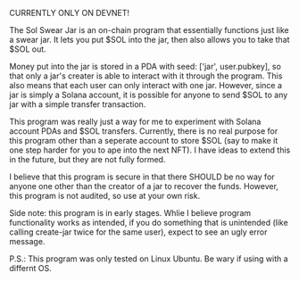 CURRENTLY ONLY ON DEVNET!

The Sol Swear Jar is an on-chain program that essentially functions just like a swear jar. It lets you put $SOL into the jar, then also allows you to take that $SOL out.

Money put into the jar is stored in a PDA with seed: ['jar', user.pubkey], so that only a jar's creater is able to interact with it through the program. This also means that each user can only interact with one jar. However, since a jar is simply a Solana account, it is possible for anyone to send $SOL to any jar with a simple transfer transaction.

This program was really just a way for me to experiment with Solana account PDAs and $SOL transfers. Currently, there is no real purpose for this program other than a seperate account to store $SOL (say to make it one step harder for you to ape into the next NFT). I have ideas to extend this in the future, but they are not fully formed.
    
I believe that this program is secure in that there SHOULD be no way for anyone one other than the creator of a jar to recover the funds. However, this program is not audited, so use at your own risk.

Side note: this program is in early stages. Whlie I believe program functionality works as intended, if you do something that is unintended (like calling create-jar twice for the same user), expect to see an ugly error message.

P.S.: This program was only tested on Linux Ubuntu. Be wary if using with a differnt OS.